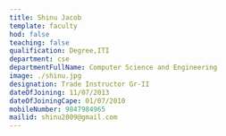 ```yaml
---
title: Shinu Jacob
template: faculty
hod: false
teaching: false
qualification: Degree,ITI
department: cse
departmentFullName: Computer Science and Engineering
image: ./shinu.jpg
designation: Trade Instructor Gr-II
dateOfJoining: 11/07/2013
dateOfJoiningCape: 01/07/2010
mobileNumber: 9847984965
mailid: shinu2009@gmail.com
---
```

